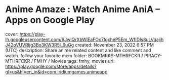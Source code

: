 # Anime Amaze : Watch Anime AniA – Apps on Google Play

cover: https://play-lh.googleusercontent.com/6JwlQrXbWlEaFOc7IgxheP5Em_WfIDIs8uLVqajihJ42oVUVRIjg3Bo3KW3R5l_6uGg
created: November 23, 2022 6:57 PM (UTC)
description: Share anime related content and like comment and watch. follow your favorite mem
folder: BOOKMRKS-MTHRFCKR / PIRACY-MTHRFCKR / FMHY / Movies
tags: fmhy, movies
url: https://play.google.com/store/apps/details?gl=us&hl=en_in&id=com.iridiumgames.animeapp